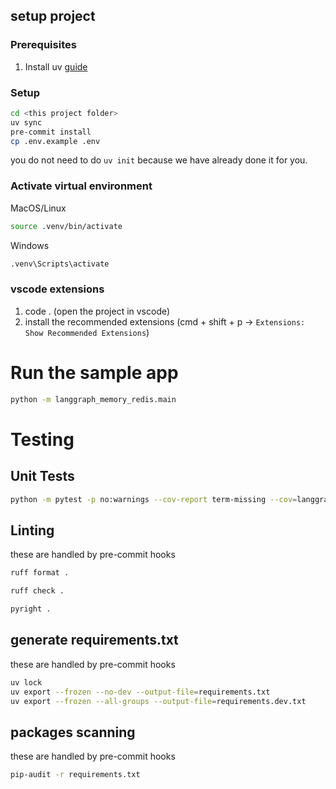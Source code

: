 ## setup project

### Prerequisites

1. Install uv [guide](https://docs.astral.sh/uv/getting-started/installation/)

### Setup

```bash
cd <this project folder>
uv sync
pre-commit install
cp .env.example .env
```

you do not need to do `uv init` because we have already done it for you.

### Activate virtual environment

MacOS/Linux

```bash
source .venv/bin/activate
```

Windows

```bash
.venv\Scripts\activate
```

### vscode extensions
1. code . (open the project in vscode)
1. install the recommended extensions (cmd + shift + p -> `Extensions: Show Recommended Extensions`)

# Run the sample app

```bash
python -m langgraph_memory_redis.main
```


# Testing

## Unit Tests

```bash
python -m pytest -p no:warnings --cov-report term-missing --cov=langgraph_memory_redis tests
```

## Linting
these are handled by pre-commit hooks

```sh
ruff format .
```

```sh
ruff check .
```

```sh
pyright .
```

## generate requirements.txt
these are handled by pre-commit hooks

```sh
uv lock
uv export --frozen --no-dev --output-file=requirements.txt
uv export --frozen --all-groups --output-file=requirements.dev.txt
```

## packages scanning
these are handled by pre-commit hooks

```sh
pip-audit -r requirements.txt
```
